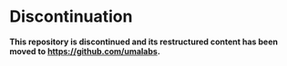 # Discontinuation

**This repository is discontinued and its restructured content has been moved to https://github.com/umalabs.**


